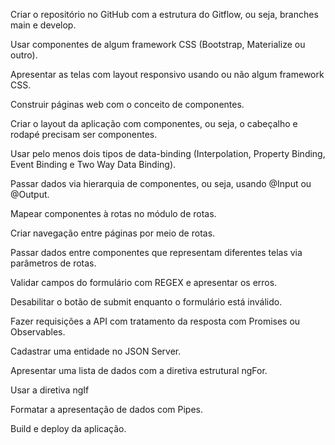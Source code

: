 Criar o repositório no GitHub com a estrutura do Gitflow, ou seja, branches main e develop.

Usar componentes de algum framework CSS (Bootstrap, Materialize ou outro).

Apresentar as telas com layout responsivo usando ou não algum framework CSS.

Construir páginas web com o conceito de componentes. 

Criar o layout da aplicação com componentes, ou seja, o cabeçalho e rodapé precisam ser componentes.

Usar pelo menos dois tipos de data-binding (Interpolation, Property Binding, Event Binding e Two Way Data Binding).

Passar dados via hierarquia de componentes, ou seja, usando @Input ou @Output.

Mapear componentes à rotas no módulo de rotas.

Criar navegação entre páginas por meio de rotas.

Passar dados entre componentes que representam diferentes telas via parâmetros de rotas. 

Validar campos do formulário com REGEX e apresentar os erros.

Desabilitar o botão de submit enquanto o formulário está inválido.

Fazer requisições a API com tratamento da resposta com Promises ou Observables.

Cadastrar uma entidade no JSON Server.

Apresentar uma lista de dados com a diretiva estrutural ngFor.

Usar a diretiva ngIf

Formatar a apresentação de dados com Pipes.

Build e deploy da aplicação.
